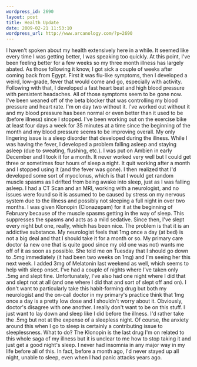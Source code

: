 ```yaml
--- 
wordpress_id: 2690
layout: post
title: Health Update
date: 2009-02-21 11:53:10
wordpress_url: http://www.arcanology.com/?p=2690
---
```

I haven't spoken about my health extensively here in a while. It seemed like every time I was getting better, I was speaking too quickly. At this point, I've been feeling better for a few weeks so my three month illness has largely abated. As those following it know, I got sick a couple of weeks after coming back from Egypt. First it was flu-like symptoms, then I developed a weird, low-grade, fever that would come and go, especially with activity. Following with that, I developed a fast heart beat and high blood pressure with persistent headaches. All of those symptoms seem to be gone now. I've been weaned off of the beta blocker that was controlling my blood pressure and heart rate. I'm on day two without it. I've worked out without it and my blood pressure has been normal or even better than it used to be (before illness) since I stopped. I've been working out on the exercise bike at least four days a week for 35 minutes at a time since the beginning of the month and my blood pressure seems to be improving overall. My only lingering issue is a sleep disorder that developed during the illness. While I was having the fever, I developed a problem falling asleep and staying asleep (due to sweating, flushing, etc.). I was put on Ambien in early December and I took it for a month. It never worked very well but I could get three or sometimes four hours of sleep a night. It quit working after a month and I stopped using it (and the fever was gone). I then realized that I'd developed some sort of myoclonus, which is that I would get random muscle spasms as I drifted from being awake into sleep, just as I was falling asleep. I had a CT Scan and an MRI, working with a neurologist, and no issues were found so it is assumed to be caused by stress on my nervous system due to the illness and possibly not sleeping a full night in over two months. I was given Klonopin (Clonazepam) for it at the beginning of February because of the muscle spasms getting in the way of sleep. This suppresses the spasms and acts as a mild sedative. Since then, I've slept every night but one, really, which has been nice. The problem is that it is an addictive substance. My neurologist feels that 1mg once a day (at bed) is not a big deal and that I should take it for a month or so. My primary care doctor (a new one that is quite good since my old one was not) wants me off of it as soon as possible. She told me on Tuesday that I should go down to .5mg immediately (it had been two weeks on 1mg) and I'm seeing her this next week. I added 3mg of Melatonin last weekend as well, which seems to help with sleep onset. I've had a couple of nights where I've taken only .5mg and slept fine. Unfortunately, I've also had one night where I did that and slept not at all (and one where I did that and sort of slept off and on). I don't want to particularly take this habit-forming drug but both my neurologist and the on-call doctor in my primary's practice think that 1mg once a day is a pretty low dose and I shouldn't worry about it. Obviously, doctor's disagree with one another. I really don't want to be on this stuff. I just want to lay down and sleep like I did before the illness. I'd rather take the .5mg but not at the expense of a sleepless night. Of course, the anxiety around this when I go to sleep is certainly a contributing issue to sleeplessness. What to do? The Klonopin is the last drug I'm on related to this whole saga of my illness but it is unclear to me how to stop taking it and just get a good night's sleep. I never had insomnia in any major way in my life before all of this. In fact, before a month ago, I'd never stayed up all night, unable to sleep, even when I had panic attacks years ago.